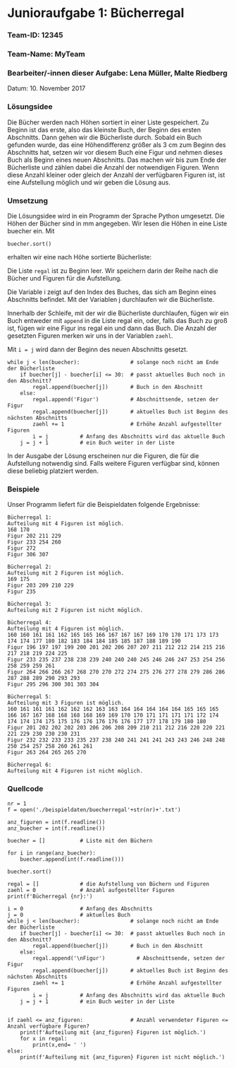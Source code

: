 # Junioraufgabe 1: Bücherregal

### Team-ID: 12345

### Team-Name: MyTeam

### Bearbeiter/-innen dieser Aufgabe: Lena Müller, Malte Riedberg

Datum: 10. November 2017

### Lösungsidee

Die Bücher werden nach Höhen sortiert in einer Liste gespeichert.
Zu Beginn ist das erste, also das kleinste Buch, der Beginn des ersten Abschnitts.
Dann gehen wir die Bücherliste durch. Sobald ein Buch gefunden wurde, das eine
Höhendifferenz größer als 3 cm zum Beginn des Abschnitts hat, setzen wir vor diesem
Buch eine Figur und nehmen dieses Buch als Beginn eines neuen Abschnitts.
Das machen wir bis zum Ende der Bücherliste und zählen dabei die Anzahl der
notwendigen Figuren. Wenn diese Anzahl kleiner oder gleich der Anzahl der verfügbaren
Figuren ist, ist eine Aufstellung möglich und wir geben die Lösung aus.

### Umsetzung

Die Lösungsidee wird in ein Programm der Sprache Python umgesetzt.
Die Höhen der Bücher sind in mm angegeben. Wir lesen die Höhen in eine Liste buecher ein. Mit

```
buecher.sort()
```

erhalten wir eine nach Höhe sortierte Bücherliste:

Die Liste `regal` ist zu Beginn leer. Wir speichern darin der Reihe nach
die Bücher und Figuren für die Aufstellung.

Die Variable i zeigt auf den Index des Buches, das sich am Beginn eines
Abschnitts befindet. Mit der Variablen j durchlaufen wir die Bücherliste.

Innerhalb der Schleife, mit der wir die Bücherliste
durchlaufen, fügen wir ein Buch entweder mit `append` in die Liste regal ein,
oder, falls das Buch zu groß ist, fügen wir eine Figur ins regal ein und dann das Buch.
Die Anzahl der gesetzten Figuren merken wir uns in der Variablen `zaehl`.

Mit `i = j` wird dann der Beginn des neuen Abschnitts gesetzt.

```
while j < len(buecher):                # solange noch nicht am Ende der Bücherliste
    if buecher[j] - buecher[i] <= 30:  # passt aktuelles Buch noch in den Abschnitt?
        regal.append(buecher[j])       # Buch in den Abschnitt
    else:
        regal.append('Figur')          # Abschnittsende, setzen der Figur
        regal.append(buecher[j])       # aktuelles Buch ist Beginn des nächsten Abschnitts
        zaehl += 1                     # Erhöhe Anzahl aufgestellter Figuren
        i = j          # Anfang des Abschnitts wird das aktuelle Buch
    j = j + 1          # ein Buch weiter in der Liste

```

In der Ausgabe der Lösung erscheinen nur die Figuren, die für die Aufstellung notwendig sind.
Falls weitere Figuren verfügbar sind, können diese beliebig platziert werden.

<div style="page-break-after: always;"></div>

### Beispiele

Unser Programm liefert für die Beispieldaten folgende Ergebnisse:

```
Bücherregal 1:
Aufteilung mit 4 Figuren ist möglich.
168 170
Figur 202 211 229
Figur 233 254 260
Figur 272
Figur 306 307
```

```
Bücherregal 2:
Aufteilung mit 2 Figuren ist möglich.
169 175
Figur 203 209 210 229
Figur 235
```

```
Bücherregal 3:
Aufteilung mit 2 Figuren ist nicht möglich.
```

```
Bücherregal 4:
Aufteilung mit 4 Figuren ist möglich.
160 160 161 161 162 165 165 166 167 167 167 169 170 170 171 173 173 174 174 177 180 182 183 184 184 185 185 187 188 189 190
Figur 196 197 197 199 200 201 202 206 207 207 211 212 212 214 215 216 217 218 219 224 225
Figur 233 235 237 238 238 239 240 240 240 245 246 246 247 253 254 256 258 259 259 261
Figur 264 266 266 267 268 270 270 272 274 275 276 277 278 279 286 286 287 288 289 290 293 293
Figur 295 296 300 301 303 304
```

```
Bücherregal 5:
Aufteilung mit 3 Figuren ist möglich.
160 161 161 161 162 162 162 163 163 164 164 164 164 164 165 165 165 166 167 167 168 168 168 168 169 169 170 170 171 171 171 171 172 174 174 174 174 175 175 176 176 176 176 176 177 177 178 179 180 180
Figur 201 202 202 202 203 206 206 208 209 210 211 212 216 220 220 221 221 229 230 230 230 231
Figur 232 232 233 233 235 237 238 240 241 241 241 243 243 246 248 248 250 254 257 258 260 261 261
Figur 263 264 265 265 270
```

```
Bücherregal 6:
Aufteilung mit 4 Figuren ist nicht möglich.
```

<div style="page-break-after: always;"></div>

### Quellcode

```
nr = 1
f = open('./beispieldaten/buecherregal'+str(nr)+'.txt')

anz_figuren = int(f.readline())
anz_buecher = int(f.readline())

buecher = []           # Liste mit den Büchern

for i in range(anz_buecher):
    buecher.append(int(f.readline()))

buecher.sort()

regal = []             # die Aufstellung von Büchern und Figuren
zaehl = 0              # Anzahl aufgestellter Figuren
print(f'Bücherregal {nr}:')

i = 0                  # Anfang des Abschnitts
j = 0                  # aktuelles Buch
while j < len(buecher):                # solange noch nicht am Ende der Bücherliste
    if buecher[j] - buecher[i] <= 30:  # passt aktuelles Buch noch in den Abschnitt?
        regal.append(buecher[j])       # Buch in den Abschnitt
    else:
        regal.append('\nFigur')          # Abschnittsende, setzen der Figur
        regal.append(buecher[j])       # aktuelles Buch ist Beginn des nächsten Abschnitts
        zaehl += 1                     # Erhöhe Anzahl aufgestellter Figuren
        i = j          # Anfang des Abschnitts wird das aktuelle Buch
    j = j + 1          # ein Buch weiter in der Liste


if zaehl <= anz_figuren:               # Anzahl verwendeter Figuren <= Anzahl verfügbare Figuren?
    print(f'Aufteilung mit {anz_figuren} Figuren ist möglich.')
    for x in regal:
        print(x,end= ' ')
else:
    print(f'Aufteilung mit {anz_figuren} Figuren ist nicht möglich.')
```
